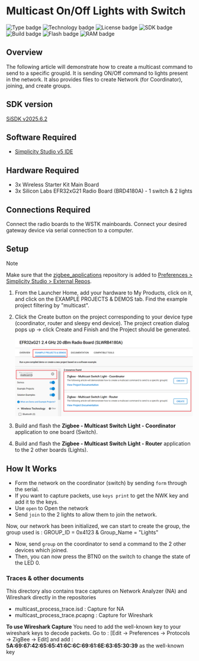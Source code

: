 # Multicast On/Off Lights with Switch #
![Type badge](https://img.shields.io/badge/Type-Virtual%20Application-green)
![Technology badge](https://img.shields.io/badge/Technology-Zigbee-green)
![License badge](https://img.shields.io/badge/License-Zlib-green)
![SDK badge](https://img.shields.io/badge/SDK-v2025.6.2-green)
![Build badge](https://img.shields.io/badge/Build-passing-green)
![Flash badge](https://img.shields.io/badge/Flash-260.29%20KB-blue)
![RAM badge](https://img.shields.io/badge/RAM-16.41%20KB-blue)

## Overview ##

The following article will demonstrate how to create a multicast command to send to a specific
groupId. It is sending ON/Off command to lights present in the network.
It also provides files to create Network (for Coordinator), joining, and create groups.

## SDK version ##

[SiSDK v2025.6.2](https://github.com/SiliconLabs/simplicity_sdk/releases/tag/v2025.6.2)

## Software Required ##

- [Simplicity Studio v5 IDE](https://www.silabs.com/developers/simplicity-studio)

## Hardware Required ##

- 3x Wireless Starter Kit Main Board
- 3x Silicon Labs EFR32xG21 Radio Board (BRD4180A) - 1 switch & 2 lights

## Connections Required ##

Connect the radio boards to the WSTK mainboards. Connect your desired gateway device via serial connection to a computer.

## Setup ##

> [!NOTE]
> Make sure that the [zigbee_applications](https://github.com/SiliconLabs/zigbee_applications) repository is added to [Preferences > Simplicity Studio > External Repos](https://docs.silabs.com/simplicity-studio-5-users-guide/latest/ss-5-users-guide-about-the-launcher/welcome-and-device-tabs).

1. From the Launcher Home, add your hardware to My Products, click on it, and click on the EXAMPLE PROJECTS & DEMOS tab. Find the example project filtering by "multicast".

2. Click the Create button on the project corresponding to your device type (coordinator, router and sleepy end device). The project creation dialog pops up -> click Create and Finish and the Project should be generated.

   ![create_project](image/create_project.png)

3. Build and flash the **Zigbee - Multicast Switch Light - Coordinator** application to one board (Switch).

4. Build and flash the **Zigbee - Multicast Switch Light - Router** application to the 2 other boards (Lights).

## How It Works ##

- Form the network on the coordinator (switch) by sending `form` through the serial.
- If you want to capture packets, use `keys print` to get the NWK key and add it to the keys.
- Use `open` to Open the network
- Send `join` to the 2 lights to allow them to join the network.

Now, our network has been initialized, we can start to create the group, the group used is :
GROUP_ID = 0x4123  & Group_Name = "Lights"

- Now, send `group` on the coordinator to send a command to the 2 other devices which joined.
- Then, you can now press the BTN0 on the switch to change the state of the LED 0.

### Traces & other documents ###

This directory also contains trace captures on Network Analyzer (NA) and Wireshark directly in the repositories

- multicast_process_trace.isd : Capture for NA
- multicast_process_trace.pcapng : Capture for Wireshark

**To use Wireshark Capture**
You need to add the well-known key to your wireshark keys to decode packets.
Go to : [Edit -> Preferences -> Protocols -> ZigBee -> Edit] and add :
**5A:69:67:42:65:65:41:6C:6C:69:61:6E:63:65:30:39** as the well-known key
